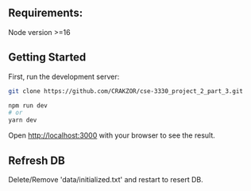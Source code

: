 ## Requirements:
Node version >=16

## Getting Started

First, run the development server:

 ```bash
git clone https://github.com/CRAKZOR/cse-3330_project_2_part_3.git
```

```bash
npm run dev
# or
yarn dev
```

Open [http://localhost:3000](http://localhost:3000) with your browser to see the result.

## Refresh DB
Delete/Remove 'data/initialized.txt' and restart to resert DB.
